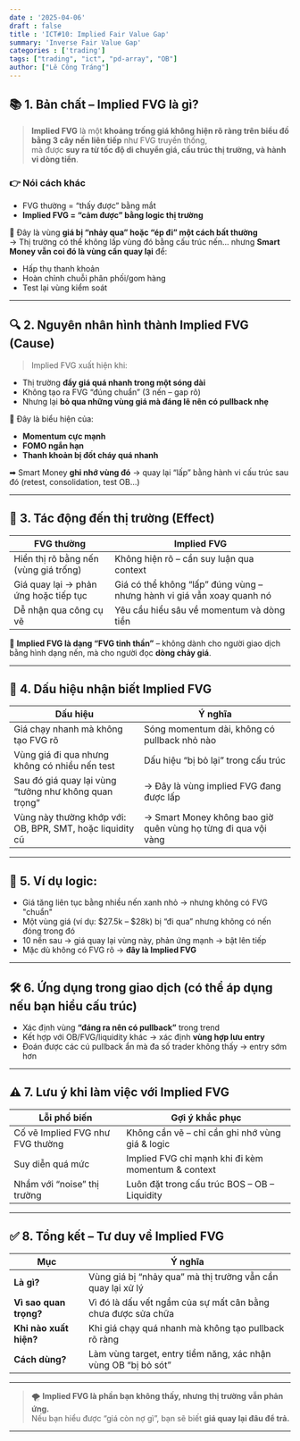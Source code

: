 ```yaml
---
date : '2025-04-06'
draft : false
title : 'ICT#10: Implied Fair Value Gap'
summary: 'Inverse Fair Value Gap'
categories : ['trading']
tags: ["trading", "ict", "pd-array", "OB"]
author: ["Lê Công Tráng"]
---
```


## 📚 **1. Bản chất – Implied FVG là gì?**

> **Implied FVG** là một **khoảng trống giá không hiện rõ ràng trên biểu đồ bằng 3 cây nến liên tiếp** như FVG truyền thống,  
> mà được **suy ra từ tốc độ di chuyển giá, cấu trúc thị trường, và hành vi dòng tiền**.

### 👉 Nói cách khác

- FVG thường = “thấy được” bằng mắt  
- **Implied FVG = “cảm được” bằng logic thị trường**

📌 Đây là vùng **giá bị “nhảy qua” hoặc “ép đi” một cách bất thường**  
→ Thị trường có thể không lấp vùng đó bằng cấu trúc nến… nhưng **Smart Money vẫn coi đó là vùng cần quay lại** để:

- Hấp thụ thanh khoản
- Hoàn chỉnh chuỗi phân phối/gom hàng
- Test lại vùng kiểm soát

---

## 🔍 **2. Nguyên nhân hình thành Implied FVG (Cause)**

> Implied FVG xuất hiện khi:

- Thị trường **đẩy giá quá nhanh trong một sóng dài**
- Không tạo ra FVG “đúng chuẩn” (3 nến – gap rõ)
- Nhưng lại **bỏ qua những vùng giá mà đáng lẽ nên có pullback nhẹ**

📌 Đây là biểu hiện của:

- **Momentum cực mạnh**
- **FOMO ngắn hạn**
- **Thanh khoản bị đốt cháy quá nhanh**

➡ Smart Money **ghi nhớ vùng đó** → quay lại “lấp” bằng hành vi cấu trúc sau đó (retest, consolidation, test OB…)

---

## 🎯 **3. Tác động đến thị trường (Effect)**

| FVG thường | Implied FVG |
|------------|--------------|
| Hiển thị rõ bằng nến (vùng giá trống) | Không hiện rõ – cần suy luận qua context |
| Giá quay lại → phản ứng hoặc tiếp tục | Giá có thể không “lấp” đúng vùng – nhưng hành vi giá vẫn xoay quanh nó |
| Dễ nhận qua công cụ vẽ | Yêu cầu hiểu sâu về momentum và dòng tiền |

📌 **Implied FVG là dạng “FVG tinh thần”** – không dành cho người giao dịch bằng hình dạng nến, mà cho người đọc **dòng chảy giá**.

---

## 🧭 **4. Dấu hiệu nhận biết Implied FVG**

| Dấu hiệu | Ý nghĩa |
|----------|--------|
| Giá chạy nhanh mà không tạo FVG rõ | Sóng momentum dài, không có pullback nhỏ nào |
| Vùng giá đi qua nhưng không có nhiều nến test | Dấu hiệu “bị bỏ lại” trong cấu trúc |
| Sau đó giá quay lại vùng “tưởng như không quan trọng” | → Đây là vùng implied FVG đang được lấp |
| Vùng này thường khớp với: OB, BPR, SMT, hoặc liquidity cũ | → Smart Money không bao giờ quên vùng họ từng đi qua vội vàng |

---

## 🔁 **5. Ví dụ logic:**

- Giá tăng liên tục bằng nhiều nến xanh nhỏ → nhưng không có FVG "chuẩn"
- Một vùng giá (ví dụ: $27.5k – $28k) bị “đi qua” nhưng không có nến đóng trong đó
- 10 nến sau → giá quay lại vùng này, phản ứng mạnh → bật lên tiếp
- Mặc dù không có FVG rõ → **đây là Implied FVG**

---

## 🛠 **6. Ứng dụng trong giao dịch (có thể áp dụng nếu bạn hiểu cấu trúc)**

- Xác định vùng **“đáng ra nên có pullback”** trong trend  
- Kết hợp với OB/FVG/liquidity khác → xác định **vùng hợp lưu entry**
- Đoán được các cú pullback ẩn mà đa số trader không thấy → entry sớm hơn

---

## ⚠ **7. Lưu ý khi làm việc với Implied FVG**

| Lỗi phổ biến | Gợi ý khắc phục |
|--------------|-----------------|
| Cố vẽ Implied FVG như FVG thường | Không cần vẽ – chỉ cần ghi nhớ vùng giá & logic |
| Suy diễn quá mức | Implied FVG chỉ mạnh khi đi kèm momentum & context |
| Nhầm với “noise” thị trường | Luôn đặt trong cấu trúc BOS – OB – Liquidity | 

---

## ✅ **8. Tổng kết – Tư duy về Implied FVG**

| Mục | Ý nghĩa |
|-----|---------|
| **Là gì?** | Vùng giá bị “nhảy qua” mà thị trường vẫn cần quay lại xử lý |
| **Vì sao quan trọng?** | Vì đó là dấu vết ngầm của sự mất cân bằng chưa được sửa chữa |
| **Khi nào xuất hiện?** | Khi giá chạy quá nhanh mà không tạo pullback rõ ràng |
| **Cách dùng?** | Làm vùng target, entry tiềm năng, xác nhận vùng OB “bị bỏ sót” |

---

> 🌪️ **Implied FVG là phần bạn không thấy, nhưng thị trường vẫn phản ứng.**  
> Nếu bạn hiểu được “giá còn nợ gì”, bạn sẽ biết **giá quay lại đâu để trả.**

---
